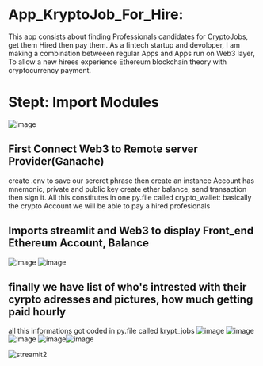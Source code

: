 # App_KryptoJob_For_Hire:

This app consists about finding Professionals candidates for CryptoJobs, get them Hired then pay them.
As a fintech startup and devoloper, I am making a combination betweeen regular Apps  and Apps run on Web3 layer,
To allow a new hirees experience Ethereum blockchain theory with cryptocurrency payment.

# Stept: Import Modules 
![image](https://user-images.githubusercontent.com/69637182/197304610-d73e2180-7e77-4691-a047-9d728de13a90.png)

## First Connect Web3 to Remote server Provider(Ganache)
create .env to save our sercret phrase 
then create an instance Account has mnemonic, private and public key
create ether balance, send transaction then sign it.
All this constitutes in one py.file called crypto_wallet: basically the crypto Account we will be able to pay a hired profesionals

## Imports streamlit and Web3 to display Front_end Ethereum Account, Balance
![image](https://user-images.githubusercontent.com/69637182/197305264-2ef5755b-4476-4cf4-9882-5d680f103b5b.png)
![image](https://user-images.githubusercontent.com/69637182/197305297-649082b9-6ded-4cf3-875b-b4095c8d8695.png)

## finally we have list of who's intrested with their cyrpto adresses and pictures, how much getting paid hourly 
all this informations got coded in py.file called krypt_jobs
![image](https://user-images.githubusercontent.com/69637182/197305519-6e35fba8-7077-467c-9593-e87c17b445d7.png)
![image](https://user-images.githubusercontent.com/69637182/197305550-324a74ef-1fac-4128-959b-99d351cc180d.png)
![image](https://user-images.githubusercontent.com/69637182/197305580-fcaffaae-ed6d-4734-a313-f73b6811c40a.png)
![image](https://user-images.githubusercontent.com/69637182/197305625-2adec8d9-8eee-4155-bbb3-73cff27974b5.png)![image](https://user-images.githubusercontent.com/69637182/197305827-2da2c10d-b254-4c9c-909b-d9491db1d9a5.png)

![streamit2](https://user-images.githubusercontent.com/69637182/197306130-95402950-e66d-4757-81b9-0e709e1c511c.png)
